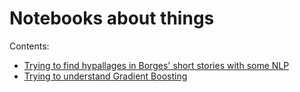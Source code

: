 # Notebooks about things

Contents:

- [Trying to find hypallages in Borges' short stories with some NLP](borges_hipalages.ipynb)
- [Trying to understand Gradient Boosting](gradient_boosting.nb.html)

